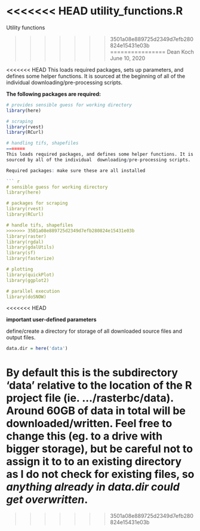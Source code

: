 <<<<<<< HEAD
utility\_functions.R
=======
Utility functions
>>>>>>> 3501a08e889725d2349d7efb280824e15431e03b
================
Dean Koch
June 10, 2020

<<<<<<< HEAD
This loads required packages, sets up parameters, and defines some
helper functions. It is sourced at the beginning of all of the
individual downloading/pre-processing scripts.

**The following packages are required:**

``` r
# provides sensible guess for working directory
library(here)

# scraping
library(rvest)
library(RCurl)

# handling tifs, shapefiles
=======
This loads required packages, and defines some helper functions. It is
sourced by all of the individual  downloading/pre-processing scripts.

Required packages: make sure these are all installed

``` r
# sensible guess for working directory
library(here)

# packages for scraping
library(rvest)
library(RCurl)

# handle tifs, shapefiles
>>>>>>> 3501a08e889725d2349d7efb280824e15431e03b
library(raster)
library(rgdal)
library(gdalUtils)
library(sf)
library(fasterize)

# plotting 
library(quickPlot)
library(ggplot2)

# parallel execution
library(doSNOW)
```
<<<<<<< HEAD

**important user-defined parameters**

define/create a directory for storage of all downloaded source files and
output files.

``` r
data.dir = here('data')
```

By default this is the subdirectory ‘data’ relative to the location of
the R project file (ie. …/rasterbc/data). Around 60GB of data in total
will be downloaded/written. Feel free to change this (eg. to a drive
with bigger storage), but be careful not to assign it to to an existing
directory as I do not check for existing files, so *anything already in
data.dir could get overwritten*.
=======
>>>>>>> 3501a08e889725d2349d7efb280824e15431e03b
